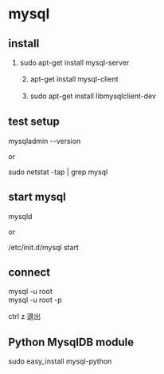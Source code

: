 # mysql

## install 
1. sudo apt-get install mysql-server
 
　　2. apt-get install mysql-client
 
　　3.  sudo apt-get install libmysqlclient-dev
　　
## test setup
mysqladmin --version

or 

sudo netstat -tap | grep mysql

## start mysql
mysqld

or

/etc/init.d/mysql start

## connect 
mysql -u root  
mysql -u root -p

ctrl z 退出

## Python MysqlDB module
sudo easy_install mysql-python
